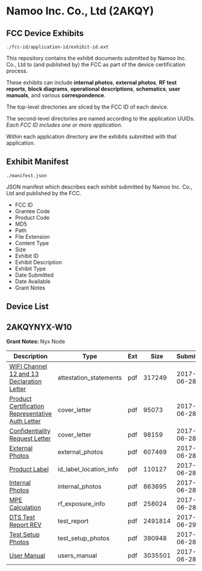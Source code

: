 # Namoo Inc. Co., Ltd (2AKQY)
## FCC Device Exhibits

```
./fcc-id/application-id/exhibit-id.ext
```

This repository contains the exhibit documents submitted by Namoo Inc. Co., Ltd to (and published by) the FCC as part of the device certification process.

These exhibits can include **internal photos**, **external photos**, **RF test reports**, **block diagrams**, **operational descriptions**, **schematics**, **user manuals**, and various **correspondence**.

The top-level directories are sliced by the FCC ID of each device.

The second-level directories are named according to the application UUIDs. *Each FCC ID includes one or more application.*

Within each application directory are the exhibits submitted with that application. 

## Exhibit Manifest

```
./manifest.json
```

JSON manifest which describes each exhibit submitted by Namoo Inc. Co., Ltd and published by the FCC.

- FCC ID
- Grantee Code
- Product Code
- MD5
- Path
- File Extension
- Content Type
- Size
- Exhibit ID
- Exhibit Description
- Exhibit Type
- Date Submitted
- Date Available
- Grant Notes

## Device List
## 2AKQYNYX-W10
**Grant Notes:** Nyx Node

| Description | Type | Ext | Size | Submitted | Available |
| ----------- | ---- | --- | ---- | --------- | --------- |
| [WIFI Channel 12 and 13  Declaration Letter](2AKQYNYX-W10/002b425ea10dd3e1c70558730c863ab4/3443586.pdf) | attestation_statements | pdf | 317249 | 2017-06-28 | 2017-06-28 |
| [Product Certification Representative Auth Letter](2AKQYNYX-W10/002b425ea10dd3e1c70558730c863ab4/3443584.pdf) | cover_letter | pdf | 95073 | 2017-06-28 | 2017-06-28 |
| [Confidentiality Request Letter](2AKQYNYX-W10/002b425ea10dd3e1c70558730c863ab4/3443585.pdf) | cover_letter | pdf | 98159 | 2017-06-28 | 2017-06-28 |
| [External Photos](2AKQYNYX-W10/002b425ea10dd3e1c70558730c863ab4/3443593.pdf) | external_photos | pdf | 607469 | 2017-06-28 | 2017-06-28 |
| [Product Label](2AKQYNYX-W10/002b425ea10dd3e1c70558730c863ab4/3443595.pdf) | id_label_location_info | pdf | 110127 | 2017-06-28 | 2017-06-28 |
| [Internal Photos](2AKQYNYX-W10/002b425ea10dd3e1c70558730c863ab4/3443594.pdf) | internal_photos | pdf | 863695 | 2017-06-28 | 2017-06-28 |
| [MPE Calculation](2AKQYNYX-W10/002b425ea10dd3e1c70558730c863ab4/3443591.pdf) | rf_exposure_info | pdf | 258024 | 2017-06-28 | 2017-06-28 |
| [DTS Test Report REV](2AKQYNYX-W10/002b425ea10dd3e1c70558730c863ab4/3445416.pdf) | test_report | pdf | 2491814 | 2017-06-29 | 2017-06-28 |
| [Test Setup Photos](2AKQYNYX-W10/002b425ea10dd3e1c70558730c863ab4/3443592.pdf) | test_setup_photos | pdf | 390948 | 2017-06-28 | 2017-06-28 |
| [User Manual](2AKQYNYX-W10/002b425ea10dd3e1c70558730c863ab4/3443596.pdf) | users_manual | pdf | 3035501 | 2017-06-28 | 2017-06-28 |
